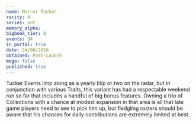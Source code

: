 ```yaml
---
name: Mirror Tucker
rarity: 4
series: ent
memory_alpha:
bigbook_tier: 8
events: 34
in_portal: true
date: 24/08/2016
obtained: Post-Launch
mega: false
published: true
---
```


Tucker Events limp along as a yearly blip or two on the radar, but in conjunction with various Traits, this variant has had a respectable weekend run so far that includes a handful of big bonus features. Owning a trio of Collections with a chance at modest expansion in that area is all that late game players need to see to pick him up, but fledgling rosters should be aware that his chances for daily contributions are extremely limited at best.
